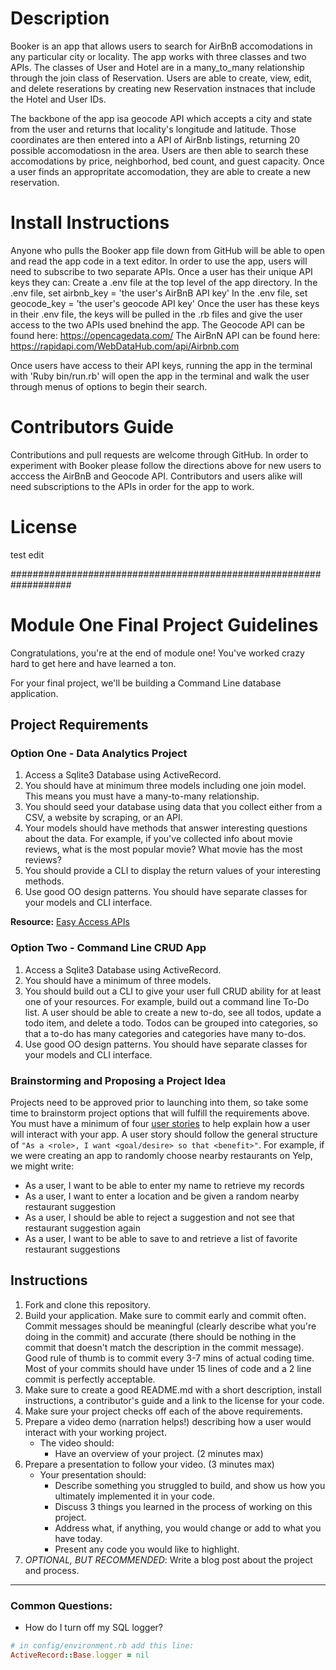 # Description 

Booker is an app that allows users to search for AirBnB accomodations in any particular city or locality. The app works with three classes and two APIs. The classes of User and Hotel are in a many_to_many relationship through the join class of Reservation. Users are able to create, view, edit, and delete reserations by creating new Reservation instnaces that include the Hotel and User IDs.

The backbone of the app isa geocode API which accepts a city and state from the user and returns that locality's longitude and latitude. Those coordinates are then entered into a API of AirBnb listings, returning 20 possible accomodatiosn in the area. Users are then able to search these accomodations by price, neighborhod, bed count, and guest capacity. Once a user finds an appropritate accomodation, they are able to create a new reservation. 

# Install Instructions 

Anyone who pulls the Booker app file down from GitHub will be able to open and read the app code in a text editor. In order to use the app, users will need to subscribe to two separate APIs. Once a user has their unique API keys they can: 
Create a .env file at the top level of the app directory. 
In the .env file, set airbnb_key = 'the user's AirBnB API key'
In the .env file, set geocode_key = 'the user's geocode API key'
Once the user has these keys in their .env file, the keys will be pulled in the .rb files and give the user access to the two APIs used bnehind the app. 
The Geocode API can be found here: https://opencagedata.com/
The AirBnN API can be found here: https://rapidapi.com/WebDataHub.com/api/Airbnb.com

Once users have access to their API keys, running the app in the terminal with 'Ruby bin/run.rb' will open the app in the terminal and walk the user through menus of options to begin their search. 

# Contributors Guide 

Contributions and pull requests are welcome through GitHub. In order to experiment with Booker  please follow the directions above for new users to acccess the AirBnB and Geocode API. Contributors and users alike will need subscriptions to the APIs in order for the app to work. 


# License 

test edit 


###################################################################

# Module One Final Project Guidelines

Congratulations, you're at the end of module one! You've worked crazy hard to get here and have learned a ton.

For your final project, we'll be building a Command Line database application.

## Project Requirements

### Option One - Data Analytics Project

1. Access a Sqlite3 Database using ActiveRecord.
2. You should have at minimum three models including one join model. This means you must have a many-to-many relationship.
3. You should seed your database using data that you collect either from a CSV, a website by scraping, or an API.
4. Your models should have methods that answer interesting questions about the data. For example, if you've collected info about movie reviews, what is the most popular movie? What movie has the most reviews?
5. You should provide a CLI to display the return values of your interesting methods.  
6. Use good OO design patterns. You should have separate classes for your models and CLI interface.

  **Resource:** [Easy Access APIs](https://github.com/learn-co-curriculum/easy-access-apis)

### Option Two - Command Line CRUD App

1. Access a Sqlite3 Database using ActiveRecord.
2. You should have a minimum of three models.
3. You should build out a CLI to give your user full CRUD ability for at least one of your resources. For example, build out a command line To-Do list. A user should be able to create a new to-do, see all todos, update a todo item, and delete a todo. Todos can be grouped into categories, so that a to-do has many categories and categories have many to-dos.
4. Use good OO design patterns. You should have separate classes for your models and CLI interface.

### Brainstorming and Proposing a Project Idea

Projects need to be approved prior to launching into them, so take some time to brainstorm project options that will fulfill the requirements above.  You must have a minimum of four [user stories](https://en.wikipedia.org/wiki/User_story) to help explain how a user will interact with your app.  A user story should follow the general structure of `"As a <role>, I want <goal/desire> so that <benefit>"`. For example, if we were creating an app to randomly choose nearby restaurants on Yelp, we might write:

* As a user, I want to be able to enter my name to retrieve my records
* As a user, I want to enter a location and be given a random nearby restaurant suggestion
* As a user, I should be able to reject a suggestion and not see that restaurant suggestion again
* As a user, I want to be able to save to and retrieve a list of favorite restaurant suggestions

## Instructions

1. Fork and clone this repository.
2. Build your application. Make sure to commit early and commit often. Commit messages should be meaningful (clearly describe what you're doing in the commit) and accurate (there should be nothing in the commit that doesn't match the description in the commit message). Good rule of thumb is to commit every 3-7 mins of actual coding time. Most of your commits should have under 15 lines of code and a 2 line commit is perfectly acceptable.
3. Make sure to create a good README.md with a short description, install instructions, a contributor's guide and a link to the license for your code.
4. Make sure your project checks off each of the above requirements.
5. Prepare a video demo (narration helps!) describing how a user would interact with your working project.
    * The video should:
      - Have an overview of your project. (2 minutes max)
6. Prepare a presentation to follow your video. (3 minutes max)
    * Your presentation should:
      - Describe something you struggled to build, and show us how you ultimately implemented it in your code.
      - Discuss 3 things you learned in the process of working on this project.
      - Address what, if anything, you would change or add to what you have today.
      - Present any code you would like to highlight.   
7. *OPTIONAL, BUT RECOMMENDED*: Write a blog post about the project and process.

---
### Common Questions:
- How do I turn off my SQL logger?
```ruby
# in config/environment.rb add this line:
ActiveRecord::Base.logger = nil
```
